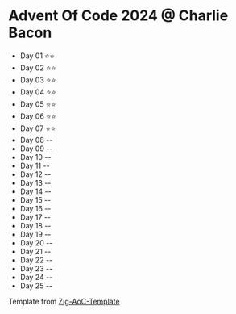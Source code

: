 # Advent Of Code 2024 @ Charlie Bacon

- Day 01 ⭐️⭐️
- Day 02 ⭐️⭐️
- Day 03 ⭐️⭐️
- Day 04 ⭐️⭐️
- Day 05 ⭐️⭐️
- Day 06 ⭐️⭐️
- Day 07 ⭐️⭐️
- Day 08 --
- Day 09 --
- Day 10 --
- Day 11 --
- Day 12 --
- Day 13 --
- Day 14 --
- Day 15 --
- Day 16 --
- Day 17 --
- Day 18 --
- Day 19 --
- Day 20 --
- Day 21 --
- Day 22 --
- Day 23 --
- Day 24 --
- Day 25 --

Template from [Zig-AoC-Template](https://github.com/SpexGuy/Zig-AoC-Template)
